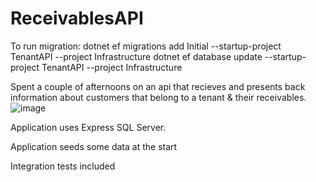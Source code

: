 # ReceivablesAPI

To run migration:
dotnet ef migrations add Initial --startup-project TenantAPI --project Infrastructure
dotnet ef database update --startup-project TenantAPI --project Infrastructure

Spent a couple of afternoons on an api that recieves and presents back information about customers that belong to a tenant & their receivables. 
![image](https://github.com/momoalin/ReceivablesAPI/assets/95264135/871baf1e-0fce-4298-a71b-05a43cea3ca1)


Application uses Express SQL Server.

Application seeds some data at the start 

Integration tests included
